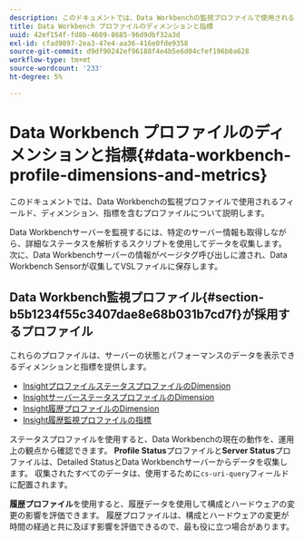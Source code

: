 ```yaml
---
description: このドキュメントでは、Data Workbenchの監視プロファイルで使用されるフィールド、ディメンション、指標を含むプロファイルについて説明します。
title: Data Workbench プロファイルのディメンションと指標
uuid: 42ef154f-fd8b-4609-8685-96d9dbf32a3d
exl-id: cfad9897-2ea3-47e4-aa36-416e0fde9358
source-git-commit: d9df90242ef96188f4e4b5e6d04cfef196b0a628
workflow-type: tm+mt
source-wordcount: '233'
ht-degree: 5%

---
```


# Data Workbench プロファイルのディメンションと指標{#data-workbench-profile-dimensions-and-metrics}

このドキュメントでは、Data Workbenchの監視プロファイルで使用されるフィールド、ディメンション、指標を含むプロファイルについて説明します。

Data Workbenchサーバーを監視するには、特定のサーバー情報も取得しながら、詳細なステータスを解析するスクリプトを使用してデータを収集します。 次に、Data Workbenchサーバーの情報がページタグ呼び出しに渡され、Data Workbench Sensorが収集してVSLファイルに保存します。

## Data Workbench監視プロファイル{#section-b5b1234f55c3407dae8e68b031b7cd7f}が採用するプロファイル

これらのプロファイルは、サーバーの状態とパフォーマンスのデータを表示できるディメンションと指標を提供します。

* [InsightプロファイルステータスプロファイルのDimension](../../../home/monitoring-installation/monitoring-appendix/monitoring-profile-status.md#concept-d4cd7da41c8a42bab4aea25418264e64)
* [InsightサーバーステータスプロファイルのDimension](../../../home/monitoring-installation/monitoring-appendix/monitoring-servers-profile.md#concept-8cbeb91e99bc42e2b52b22d551423f8a)
* [Insight履歴プロファイルのDimension](../../../home/monitoring-installation/monitoring-appendix/monitoring-historical.md#concept-a42837c9c9274f83ad5bc5a6720f02b0)
* [Insight履歴監視プロファイルの指標](../../../home/monitoring-installation/monitoring-appendix/monitoring-hist-metrics.md#concept-8fece88b1f014637bbc7c8372ee93203)

ステータスプロファイルを使用すると、Data Workbenchの現在の動作を、運用上の観点から確認できます。 **Profile Status**&#x200B;プロファイルと&#x200B;**Server Status**&#x200B;プロファイルは、Detailed StatusとData Workbenchサーバーからデータを収集します。 収集されたすべてのデータは、使用するために`cs-uri-query`フィールドに配置されます。

**履歴プロファイル**&#x200B;を使用すると、履歴データを使用して構成とハードウェアの変更の影響を評価できます。 履歴プロファイルは、構成とハードウェアの変更が時間の経過と共に及ぼす影響を評価できるので、最も役に立つ場合があります。
